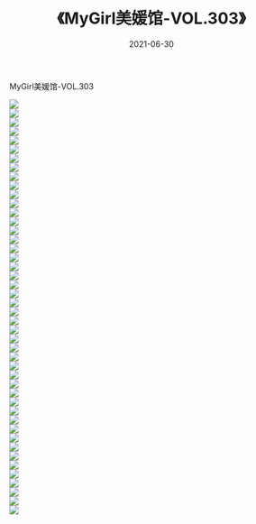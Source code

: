 ﻿---
layout: post
title:  《MyGirl美媛馆-VOL.303》
date:   2021-06-30
img: http://img.660000.xyz/Sharelink/网络美图/2021/MyGirl美媛馆-VOL.303/000.jpg
categories: [美女, 清纯, 唯美]
---

MyGirl美媛馆-VOL.303

  ![](http://img.660000.xyz/Sharelink/网络美图/2021/MyGirl美媛馆-VOL.303/001.jpg) <br> ![](http://img.660000.xyz/Sharelink/网络美图/2021/MyGirl美媛馆-VOL.303/002.jpg) <br> ![](http://img.660000.xyz/Sharelink/网络美图/2021/MyGirl美媛馆-VOL.303/003.jpg) <br> ![](http://img.660000.xyz/Sharelink/网络美图/2021/MyGirl美媛馆-VOL.303/004.jpg) <br> ![](http://img.660000.xyz/Sharelink/网络美图/2021/MyGirl美媛馆-VOL.303/005.jpg) <br> ![](http://img.660000.xyz/Sharelink/网络美图/2021/MyGirl美媛馆-VOL.303/006.jpg) <br> ![](http://img.660000.xyz/Sharelink/网络美图/2021/MyGirl美媛馆-VOL.303/007.jpg) <br> ![](http://img.660000.xyz/Sharelink/网络美图/2021/MyGirl美媛馆-VOL.303/008.jpg) <br> ![](http://img.660000.xyz/Sharelink/网络美图/2021/MyGirl美媛馆-VOL.303/009.jpg) <br> ![](http://img.660000.xyz/Sharelink/网络美图/2021/MyGirl美媛馆-VOL.303/010.jpg) <br> ![](http://img.660000.xyz/Sharelink/网络美图/2021/MyGirl美媛馆-VOL.303/011.jpg) <br> ![](http://img.660000.xyz/Sharelink/网络美图/2021/MyGirl美媛馆-VOL.303/012.jpg) <br> ![](http://img.660000.xyz/Sharelink/网络美图/2021/MyGirl美媛馆-VOL.303/013.jpg) <br> ![](http://img.660000.xyz/Sharelink/网络美图/2021/MyGirl美媛馆-VOL.303/014.jpg) <br> ![](http://img.660000.xyz/Sharelink/网络美图/2021/MyGirl美媛馆-VOL.303/015.jpg) <br> ![](http://img.660000.xyz/Sharelink/网络美图/2021/MyGirl美媛馆-VOL.303/016.jpg) <br> ![](http://img.660000.xyz/Sharelink/网络美图/2021/MyGirl美媛馆-VOL.303/017.jpg) <br> ![](http://img.660000.xyz/Sharelink/网络美图/2021/MyGirl美媛馆-VOL.303/018.jpg) <br> ![](http://img.660000.xyz/Sharelink/网络美图/2021/MyGirl美媛馆-VOL.303/019.jpg) <br> ![](http://img.660000.xyz/Sharelink/网络美图/2021/MyGirl美媛馆-VOL.303/020.jpg) <br> ![](http://img.660000.xyz/Sharelink/网络美图/2021/MyGirl美媛馆-VOL.303/021.jpg) <br> ![](http://img.660000.xyz/Sharelink/网络美图/2021/MyGirl美媛馆-VOL.303/022.jpg) <br> ![](http://img.660000.xyz/Sharelink/网络美图/2021/MyGirl美媛馆-VOL.303/023.jpg) <br> ![](http://img.660000.xyz/Sharelink/网络美图/2021/MyGirl美媛馆-VOL.303/024.jpg) <br> ![](http://img.660000.xyz/Sharelink/网络美图/2021/MyGirl美媛馆-VOL.303/025.jpg) <br> ![](http://img.660000.xyz/Sharelink/网络美图/2021/MyGirl美媛馆-VOL.303/026.jpg) <br> ![](http://img.660000.xyz/Sharelink/网络美图/2021/MyGirl美媛馆-VOL.303/027.jpg) <br> ![](http://img.660000.xyz/Sharelink/网络美图/2021/MyGirl美媛馆-VOL.303/028.jpg) <br> ![](http://img.660000.xyz/Sharelink/网络美图/2021/MyGirl美媛馆-VOL.303/029.jpg) <br> ![](http://img.660000.xyz/Sharelink/网络美图/2021/MyGirl美媛馆-VOL.303/030.jpg) <br> ![](http://img.660000.xyz/Sharelink/网络美图/2021/MyGirl美媛馆-VOL.303/031.jpg) <br> ![](http://img.660000.xyz/Sharelink/网络美图/2021/MyGirl美媛馆-VOL.303/032.jpg) <br> ![](http://img.660000.xyz/Sharelink/网络美图/2021/MyGirl美媛馆-VOL.303/033.jpg) <br> ![](http://img.660000.xyz/Sharelink/网络美图/2021/MyGirl美媛馆-VOL.303/034.jpg) <br> ![](http://img.660000.xyz/Sharelink/网络美图/2021/MyGirl美媛馆-VOL.303/035.jpg) <br> ![](http://img.660000.xyz/Sharelink/网络美图/2021/MyGirl美媛馆-VOL.303/036.jpg) <br> ![](http://img.660000.xyz/Sharelink/网络美图/2021/MyGirl美媛馆-VOL.303/037.jpg) <br> ![](http://img.660000.xyz/Sharelink/网络美图/2021/MyGirl美媛馆-VOL.303/038.jpg) <br> ![](http://img.660000.xyz/Sharelink/网络美图/2021/MyGirl美媛馆-VOL.303/039.jpg) <br> ![](http://img.660000.xyz/Sharelink/网络美图/2021/MyGirl美媛馆-VOL.303/040.jpg) <br> ![](http://img.660000.xyz/Sharelink/网络美图/2021/MyGirl美媛馆-VOL.303/041.jpg) <br> ![](http://img.660000.xyz/Sharelink/网络美图/2021/MyGirl美媛馆-VOL.303/042.jpg) <br> ![](http://img.660000.xyz/Sharelink/网络美图/2021/MyGirl美媛馆-VOL.303/043.jpg) <br> ![](http://img.660000.xyz/Sharelink/网络美图/2021/MyGirl美媛馆-VOL.303/044.jpg) <br> ![](http://img.660000.xyz/Sharelink/网络美图/2021/MyGirl美媛馆-VOL.303/045.jpg) <br> ![](http://img.660000.xyz/Sharelink/网络美图/2021/MyGirl美媛馆-VOL.303/046.jpg) <br>